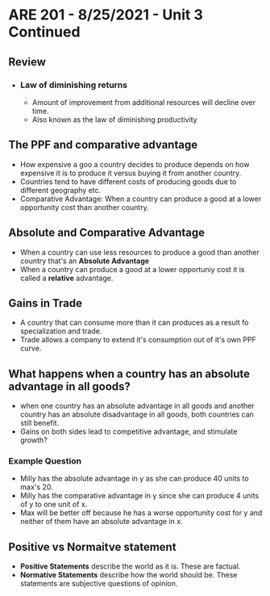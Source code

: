 # ARE 201 - 8/25/2021 - Unit 3 Continued
## Review
- ### Law of diminishing returns
    - Amount of improvement from additional resources will decline over time.
    - Also known as the law of diminishing productivity

## The PPF and comparative advantage
- How expensive a goo a country decides to produce depends on how expensive it is to produce it versus buying it from another country.
- Countries tend to have different costs of producing goods due to different geography etc.
- Comparative Advantage: When a country can produce a good at a lower opportunity cost than another country.
## Absolute and Comparative Advantage
- When a country can use less resources to produce a good than another country that's an **Absolute Advantage**
- When a country can produce a good at a lower opportuniy cost it is called a **relative** advantage.
## Gains in Trade
- A country that can consume more than it can produces as a result fo specialization and trade.
- Trade allows a company to extend it's consumption out of it's own PPF curve.
## What happens when a country has an absolute advantage in all goods?
- when one country has an absolute advantage in all goods and another country has an absolute disadvantage in all goods, both countries can still benefit.
- Gains on both sides lead to competitive advantage, and stimulate growth?
### Example Question
- Milly has the absolute advantage in y as she can produce 40 units to max's 20.
- Milly has the comparative advantage in y since she can produce 4 units of y to one unit of x.
- Max will be better off because he has a worse opportunity cost for y and neither of them have an absolute advantage in x.
## Positive vs Normaitve statement
- **Positive Statements** describe the world as it is. These are factual.
- **Normative Statements** describe how the world should be. These statements are subjective questions of opinion.